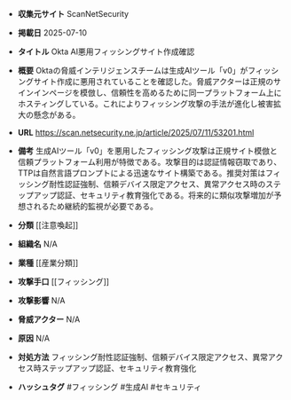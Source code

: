 - **収集元サイト**
ScanNetSecurity

- **掲載日**
2025-07-10

- **タイトル**
Okta AI悪用フィッシングサイト作成確認

- **概要**
Oktaの脅威インテリジェンスチームは生成AIツール「v0」がフィッシングサイト作成に悪用されていることを確認した。脅威アクターは正規のサインインページを模倣し、信頼性を高めるために同一プラットフォーム上にホスティングしている。これによりフィッシング攻撃の手法が進化し被害拡大の懸念がある。

- **URL**
https://scan.netsecurity.ne.jp/article/2025/07/11/53201.html

- **備考**
生成AIツール「v0」を悪用したフィッシング攻撃は正規サイト模倣と信頼プラットフォーム利用が特徴である。攻撃目的は認証情報窃取であり、TTPは自然言語プロンプトによる迅速なサイト構築である。推奨対策はフィッシング耐性認証強制、信頼デバイス限定アクセス、異常アクセス時のステップアップ認証、セキュリティ教育強化である。将来的に類似攻撃増加が予想されるため継続的監視が必要である。

- **分類**
[[注意喚起]]

- **組織名**
N/A

- **業種**
[[産業分類]]

- **攻撃手口**
[[フィッシング]]

- **攻撃影響**
N/A

- **脅威アクター**
N/A

- **原因**
N/A

- **対処方法**
フィッシング耐性認証強制、信頼デバイス限定アクセス、異常アクセス時ステップアップ認証、セキュリティ教育強化

- **ハッシュタグ**
#フィッシング #生成AI #セキュリティ
